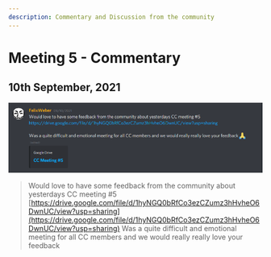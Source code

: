```yaml
---
description: Commentary and Discussion from the community
---
```


# Meeting 5 - Commentary

## 10th September, 2021

![](../.gitbook/assets/2021-09-13.png)

> Would love to have some feedback from the community about yesterdays CC meeting \#5 [https://drive.google.com/file/d/1hyNGQ0bRfCo3ezCZumz3hHvheO6DwnUC/view?usp=sharing](https://drive.google.com/file/d/1hyNGQ0bRfCo3ezCZumz3hHvheO6DwnUC/view?usp=sharing) Was a quite difficult and emotional meeting for all CC members and we would really really love your feedback

